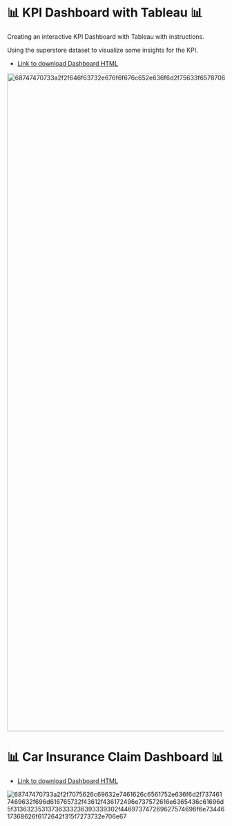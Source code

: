 # :bar_chart: KPI Dashboard with Tableau :bar_chart:

Creating an interactive KPI Dashboard with Tableau with instructions.

Using the superstore dataset to visualize some insights for the KPI.

- [Link to download Dashboard HTML](https://github.com/lonewolf0502/Creating-a-KPI-Dashboard-with-Tableau/blob/main/KPI%20Dashboard.html)

<img width="1521" alt="68747470733a2f2f646f63732e676f6f676c652e636f6d2f75633f6578706f72743d646f776e6c6f61642669643d316749447a6f36322d316b6b5a7348305274524248496954393935417a6e446565" src="https://user-images.githubusercontent.com/70767722/121828155-c060f700-cc8c-11eb-82d4-7342f34c9fd5.png">

# :bar_chart: Car Insurance Claim Dashboard :bar_chart:

- [Link to download Dashboard HTML](https://github.com/lonewolf0502/Creating-a-KPI-Dashboard-with-Tableau/tree/main/Car%20Insurance%20Claim%20Visualization)

![68747470733a2f2f7075626c69632e7461626c6561752e636f6d2f7374617469632f696d616765732f43612f436172496e737572616e6365436c61696d5f31363235313736333236393339302f446973747269627574696f6e7344617368626f6172642f315f7273732e706e67](https://user-images.githubusercontent.com/70767722/133869148-149b7d37-ea01-4be7-842b-2a5b852e7ad8.png)

